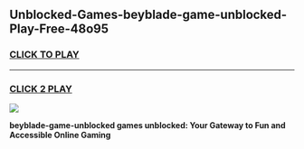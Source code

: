 
## Unblocked-Games-beyblade-game-unblocked-Play-Free-48o95
<h3>
<a href="https://premium76.site?title=beyblade-game-unblocked&ref=17A">CLICK TO PLAY</a></h3>
<hr>

<h3>
<a href="https://premium76.site?title=beyblade-game-unblocked&ref=17A">CLICK 2 PLAY</a>
  
</h3>

<a href="https://premium76.site?title=beyblade-game-unblocked&ref=17A"><img src="https://clearcache.store/games.png"></a>


**beyblade-game-unblocked games unblocked: Your Gateway to Fun and Accessible Online Gaming**
